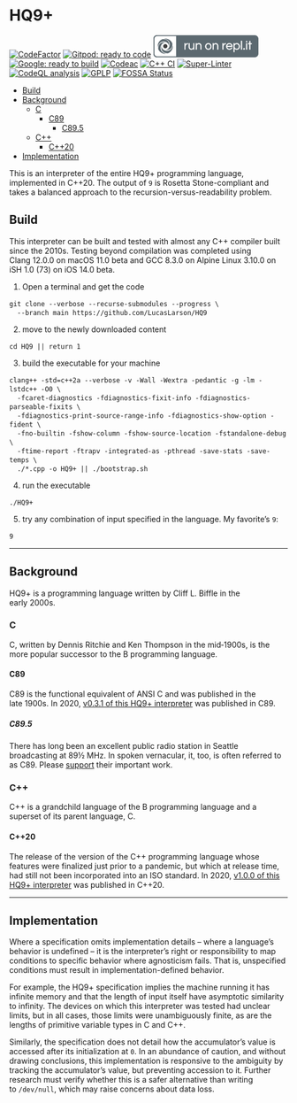# HQ9+

[![CodeFactor](https://www.codefactor.io/repository/github/lucaslarson/hq9/badge)](https://www.codefactor.io/repository/github/lucaslarson/hq9)
[![Gitpod: ready to code](https://img.shields.io/badge/Gitpod-ready--to--code-blue?logo=gitpod)](https://gitpod.io/#https://github.com/LucasLarson/HQ9)
[![Run on Repl.it](https://github.com/replit/replit.github.io/raw/8d6b0eaf1c/static/images/repls/run-on-replit.svg)](https://repl.it/github/LucasLarson/HQ9)
[![Google: ready to build](https://img.shields.io/badge/Google%20Cloud%20Shell-build-5391fe?logo=google-cloud&logoColor=fff)](https://console.cloud.google.com/cloudshell/open?git_repo=https://github.com/LucasLarson/HQ9)
[![Codeac](https://static.codeac.io/badges/2-274529532.svg "Codeac.io")](https://app.codeac.io/github/LucasLarson/HQ9)
[![C++ CI](https://github.com/LucasLarson/HQ9/workflows/C++%20CI/badge.svg)](https://github.com/LucasLarson/HQ9/actions?query=workflow:"C%2B%2B+CI")
[![Super-Linter](https://github.com/LucasLarson/HQ9/workflows/Super-Linter/badge.svg)](https://github.com/LucasLarson/HQ9/actions?query=workflow:"Super-Linter")
[![CodeQL analysis](https://github.com/LucasLarson/HQ9/workflows/CodeQL%20analysis/badge.svg)](https://github.com/LucasLarson/HQ9/actions?query=workflow:"CodeQL%20analysis")
[![GPLP](https://img.shields.io/badge/license-GPLP-blue "GNU General Public License for Pedants")](https://github.com/LucasLarson/HQ9/blob/main/license.adoc)
[![FOSSA Status](https://app.fossa.com/api/projects/git%2Bgithub.com%2FLucasLarson%2FHQ9.svg?type=shield)](https://app.fossa.com/projects/git%2Bgithub.com%2FLucasLarson%2FHQ9?ref=badge_shield)
<!-- TOC depthFrom:2 depthTo:6 withLinks:1 updateOnSave:1 orderedList:0 -->

- [Build](#build)
- [Background](#background)
  - [C](#c)
    - [C89](#c89)
      - [C89.5](#c895)
  - [C++](#c-1)
    - [C++20](#c20)
- [Implementation](#implementation)

<!-- /TOC -->

This is an interpreter of the entire HQ9+ programming language, implemented
in&nbsp;C++20. The output of&nbsp;`9` is Rosetta&nbsp;Stone-compliant and takes
a balanced approach to the recursion-versus-readability&nbsp;problem.

## Build

This interpreter can be built and tested with almost any C++ compiler built
since the&nbsp;2010s. Testing beyond compilation was completed using
Clang&nbsp;12.0.0 on macOS&nbsp;11.0&nbsp;beta and GCC&nbsp;8.3.0 on
Alpine&nbsp;Linux&nbsp;3.10.0 on iSH&nbsp;1.0&nbsp;(73) on
iOS&nbsp;14.0&nbsp;beta.

1. Open a terminal and get the&nbsp;code

```shell
git clone --verbose --recurse-submodules --progress \
  --branch main https://github.com/LucasLarson/HQ9
```

2. move to the newly downloaded&nbsp;content

```shell
cd HQ9 || return 1
```

3. build the executable for your&nbsp;machine

```shell
clang++ -std=c++2a --verbose -v -Wall -Wextra -pedantic -g -lm -lstdc++ -O0 \
  -fcaret-diagnostics -fdiagnostics-fixit-info -fdiagnostics-parseable-fixits \
  -fdiagnostics-print-source-range-info -fdiagnostics-show-option -fident \
  -fno-builtin -fshow-column -fshow-source-location -fstandalone-debug \
  -ftime-report -ftrapv -integrated-as -pthread -save-stats -save-temps \
  ./*.cpp -o HQ9+ || ./bootstrap.sh
```

4. run the&nbsp;executable

```shell
./HQ9+
```

5. try any combination of input specified in the&nbsp;language. My
   favorite’s&nbsp;`9`:

```shell
9
```

---

## Background

HQ9+ is a programming language written by Cliff L. Biffle in the
early&nbsp;2000s. <!--
oldest extant copy of the specification:
web.archive.org/web/20010511232301id_/cliff.biffle.org/esoterica/hq9plus.html
-->

### C

C, written by Dennis Ritchie and Ken Thompson in the&nbsp;mid‑1900s, is the more
popular successor to the B&nbsp;programming&nbsp;language.

#### C89

C89 is the functional equivalent of ANSI&nbsp;C and was published in the
late&nbsp;1900s. In 2020,
[v0.3.1 of this HQ9+ interpreter](https://github.com/LucasLarson/HQ9/tree/v0.3.1)
was published in&nbsp;C89.

##### C89.5

There has long been an excellent public radio station in Seattle broadcasting
at 89½ MHz. In spoken vernacular, it, too, is often referred to as&nbsp;C89.
Please [support](https://c895.org/donate) their important&nbsp;work.

### C++

C++ is a grandchild language of the B&nbsp;programming language and a superset
of its parent language,&nbsp;C.

#### C++20

The release of the version of the C++ programming language whose features were
finalized just prior to a pandemic, but which at release time, had still not
been incorporated into an ISO&nbsp;standard. In 2020,
[v1.0.0 of this HQ9+ interpreter](https://github.com/LucasLarson/HQ9/tree/v1.0.0)
was published in&nbsp;C++20.

---

## Implementation

Where a specification omits implementation details&nbsp;– where a language’s
behavior is undefined&nbsp;– it is the interpreter’s right or responsibility to
map conditions to specific behavior where agnosticism&nbsp;fails. That is,
unspecified conditions must result in implementation-defined&nbsp;behavior.

For example, the HQ9+ specification implies the machine running it has infinite
memory and that the length of input itself have asymptotic similarity
to&nbsp;infinity. The devices on which this interpreter was tested had unclear
limits, but in all cases, those limits were unambiguously finite, as are the
lengths of primitive variable types in C and&nbsp;C++.

Similarly, the specification does not detail how the accumulator’s value is
accessed after its initialization at&nbsp;`0`. In an abundance of caution, and
without drawing conclusions, this implementation is responsive to the ambiguity
by tracking the accumulator’s value, but preventing accession to&nbsp;it.
Further research must verify whether this is a safer alternative than writing
to&nbsp;`/dev/null`, which may raise concerns about data&nbsp;loss.
